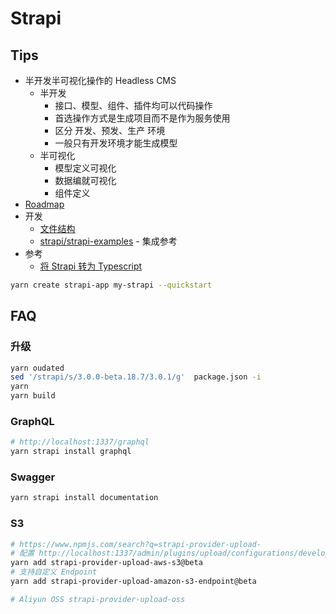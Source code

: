 # Strapi
## Tips
* 半开发半可视化操作的 Headless CMS
  * 半开发
    * 接口、模型、组件、插件均可以代码操作
    * 首选操作方式是生成项目而不是作为服务使用
    * 区分 开发、预发、生产 环境
    * 一般只有开发环境才能生成模型
  * 半可视化
    * 模型定义可视化
    * 数据编就可视化
    * 组件定义
* [Roadmap](https://portal.productboard.com/strapi/1-public-roadmap/tabs/2-under-consideration)
* 开发
  * [文件结构](https://strapi.io/documentation/3.0.0-beta.x/concepts/file-structure.html)
  * [strapi/strapi-examples](https://github.com/strapi/strapi-examples) - 集成参考
* 参考
  * [将 Strapi 转为 Typescript](https://medium.com/@alexdevmotion/1cc852fbf504)

```bash
yarn create strapi-app my-strapi --quickstart
```

## FAQ

### 升级
```bash
yarn oudated
sed '/strapi/s/3.0.0-beta.18.7/3.0.1/g'  package.json -i
yarn
yarn build
```

### GraphQL

```bash
# http://localhost:1337/graphql
yarn strapi install graphql
```

### Swagger

```bash
yarn strapi install documentation
```

### S3
```bash
# https://www.npmjs.com/search?q=strapi-provider-upload-
# 配置 http://localhost:1337/admin/plugins/upload/configurations/development
yarn add strapi-provider-upload-aws-s3@beta
# 支持自定义 Endpoint
yarn add strapi-provider-upload-amazon-s3-endpoint@beta

# Aliyun OSS strapi-provider-upload-oss
```
